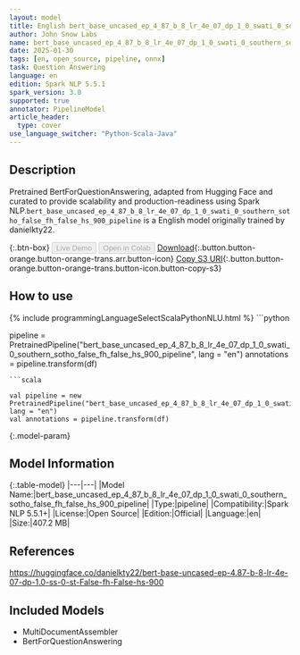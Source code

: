 ```yaml
---
layout: model
title: English bert_base_uncased_ep_4_87_b_8_lr_4e_07_dp_1_0_swati_0_southern_sotho_false_fh_false_hs_900_pipeline pipeline BertForQuestionAnswering from danielkty22
author: John Snow Labs
name: bert_base_uncased_ep_4_87_b_8_lr_4e_07_dp_1_0_swati_0_southern_sotho_false_fh_false_hs_900_pipeline
date: 2025-01-30
tags: [en, open_source, pipeline, onnx]
task: Question Answering
language: en
edition: Spark NLP 5.5.1
spark_version: 3.0
supported: true
annotator: PipelineModel
article_header:
  type: cover
use_language_switcher: "Python-Scala-Java"
---
```


## Description

Pretrained BertForQuestionAnswering, adapted from Hugging Face and curated to provide scalability and production-readiness using Spark NLP.`bert_base_uncased_ep_4_87_b_8_lr_4e_07_dp_1_0_swati_0_southern_sotho_false_fh_false_hs_900_pipeline` is a English model originally trained by danielkty22.

{:.btn-box}
<button class="button button-orange" disabled>Live Demo</button>
<button class="button button-orange" disabled>Open in Colab</button>
[Download](https://s3.amazonaws.com/auxdata.johnsnowlabs.com/public/models/bert_base_uncased_ep_4_87_b_8_lr_4e_07_dp_1_0_swati_0_southern_sotho_false_fh_false_hs_900_pipeline_en_5.5.1_3.0_1738224048824.zip){:.button.button-orange.button-orange-trans.arr.button-icon}
[Copy S3 URI](s3://auxdata.johnsnowlabs.com/public/models/bert_base_uncased_ep_4_87_b_8_lr_4e_07_dp_1_0_swati_0_southern_sotho_false_fh_false_hs_900_pipeline_en_5.5.1_3.0_1738224048824.zip){:.button.button-orange.button-orange-trans.button-icon.button-copy-s3}

## How to use



<div class="tabs-box" markdown="1">
{% include programmingLanguageSelectScalaPythonNLU.html %}
```python

pipeline = PretrainedPipeline("bert_base_uncased_ep_4_87_b_8_lr_4e_07_dp_1_0_swati_0_southern_sotho_false_fh_false_hs_900_pipeline", lang = "en")
annotations =  pipeline.transform(df)   

```
```scala

val pipeline = new PretrainedPipeline("bert_base_uncased_ep_4_87_b_8_lr_4e_07_dp_1_0_swati_0_southern_sotho_false_fh_false_hs_900_pipeline", lang = "en")
val annotations = pipeline.transform(df)

```
</div>

{:.model-param}
## Model Information

{:.table-model}
|---|---|
|Model Name:|bert_base_uncased_ep_4_87_b_8_lr_4e_07_dp_1_0_swati_0_southern_sotho_false_fh_false_hs_900_pipeline|
|Type:|pipeline|
|Compatibility:|Spark NLP 5.5.1+|
|License:|Open Source|
|Edition:|Official|
|Language:|en|
|Size:|407.2 MB|

## References

https://huggingface.co/danielkty22/bert-base-uncased-ep-4.87-b-8-lr-4e-07-dp-1.0-ss-0-st-False-fh-False-hs-900

## Included Models

- MultiDocumentAssembler
- BertForQuestionAnswering